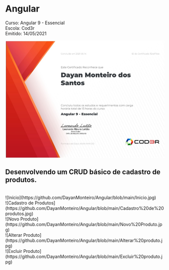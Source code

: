 # Angular


Curso: Angular 9 - Essencial<br/>
Escola: Cod3r<br/>
Emitido: 14/05/2021<br/>

![Certificado](https://github.com/DayanMonteiro/Angular/blob/main/Certificado.jpg)
<br/>
## Desenvolvendo um CRUD básico de cadastro de produtos.
<br/>
![Início](https://github.com/DayanMonteiro/Angular/blob/main/Inicio.jpg)
<br/>
![Cadastro de Produtos](https://github.com/DayanMonteiro/Angular/blob/main/Cadastro%20de%20produtos.jpg)
<br/>
![Novo Produto](https://github.com/DayanMonteiro/Angular/blob/main/Novo%20Produto.jpg)
<br/>
![Alterar Produto](https://github.com/DayanMonteiro/Angular/blob/main/Alterar%20produto.jpg)
<br/>
![Excluir Produto](https://github.com/DayanMonteiro/Angular/blob/main/Excluir%20produto.jpg)


